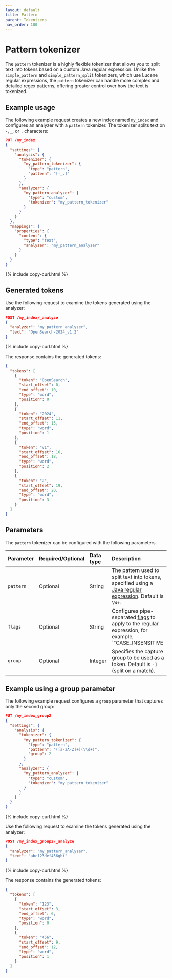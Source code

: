 ```yaml
---
layout: default
title: Pattern
parent: Tokenizers
nav_order: 100
---
```


# Pattern tokenizer

The `pattern` tokenizer is a highly flexible tokenizer that allows you to split text into tokens based on a custom Java regular expression. Unlike the `simple_pattern` and `simple_pattern_split` tokenizers, which use Lucene regular expressions, the `pattern` tokenizer can handle more complex and detailed regex patterns, offering greater control over how the text is tokenized.

## Example usage

The following example request creates a new index named `my_index` and configures an analyzer with a `pattern` tokenizer. The tokenizer splits text on `-`, `_`, or `.` characters:

```json
PUT /my_index
{
  "settings": {
    "analysis": {
      "tokenizer": {
        "my_pattern_tokenizer": {
          "type": "pattern",
          "pattern": "[-_.]"
        }
      },
      "analyzer": {
        "my_pattern_analyzer": {
          "type": "custom",
          "tokenizer": "my_pattern_tokenizer"
        }
      }
    }
  },
  "mappings": {
    "properties": {
      "content": {
        "type": "text",
        "analyzer": "my_pattern_analyzer"
      }
    }
  }
}
```
{% include copy-curl.html %}

## Generated tokens

Use the following request to examine the tokens generated using the analyzer:

```json
POST /my_index/_analyze
{
  "analyzer": "my_pattern_analyzer",
  "text": "OpenSearch-2024_v1.2"
}
```
{% include copy-curl.html %}

The response contains the generated tokens:

```json
{
  "tokens": [
    {
      "token": "OpenSearch",
      "start_offset": 0,
      "end_offset": 10,
      "type": "word",
      "position": 0
    },
    {
      "token": "2024",
      "start_offset": 11,
      "end_offset": 15,
      "type": "word",
      "position": 1
    },
    {
      "token": "v1",
      "start_offset": 16,
      "end_offset": 18,
      "type": "word",
      "position": 2
    },
    {
      "token": "2",
      "start_offset": 19,
      "end_offset": 20,
      "type": "word",
      "position": 3
    }
  ]
}
```

## Parameters

The `pattern` tokenizer can be configured with the following parameters.

Parameter | Required/Optional | Data type | Description
:--- | :--- | :--- | :--- 
`pattern` | Optional | String | The pattern used to split text into tokens, specified using a [Java regular expression](https://docs.oracle.com/javase/8/docs/api/java/util/regex/Pattern.html). Default is `\W+`.
`flags` | Optional | String | Configures pipe-separated [flags](https://docs.oracle.com/javase/8/docs/api/java/util/regex/Pattern.html#field.summary) to apply to the regular expression, for example, `"CASE_INSENSITIVE|MULTILINE|DOTALL"`. 
`group` | Optional | Integer | Specifies the capture group to be used as a token. Default is `-1` (split on a match).

## Example using a group parameter

The following example request configures a `group` parameter that captures only the second group:

```json
PUT /my_index_group2
{
  "settings": {
    "analysis": {
      "tokenizer": {
        "my_pattern_tokenizer": {
          "type": "pattern",
          "pattern": "([a-zA-Z]+)(\\d+)",
          "group": 2
        }
      },
      "analyzer": {
        "my_pattern_analyzer": {
          "type": "custom",
          "tokenizer": "my_pattern_tokenizer"
        }
      }
    }
  }
}
```
{% include copy-curl.html %}

Use the following request to examine the tokens generated using the analyzer:

```json
POST /my_index_group2/_analyze
{
  "analyzer": "my_pattern_analyzer",
  "text": "abc123def456ghi"
}
```
{% include copy-curl.html %}

The response contains the generated tokens:

```json
{
  "tokens": [
    {
      "token": "123",
      "start_offset": 3,
      "end_offset": 6,
      "type": "word",
      "position": 0
    },
    {
      "token": "456",
      "start_offset": 9,
      "end_offset": 12,
      "type": "word",
      "position": 1
    }
  ]
}
```